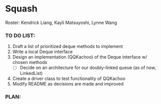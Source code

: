 # Squash
Roster: Kendrick Liang, Kayli Matsuyoshi, Lynne Wang

### TO DO LIST:
1. Draft a list of prioritized deque methods to implement
2. Write a local Deque interface
3. Design an implementation (QQKachoo) of the Deque interface w/ chosen methods
    - [ ] Decide on an architecture for our doubly-linked queue (as of now, LinkedList)
4. Create a driver class to test functionality of QQKachoo
5. Modify README as decisions are made and improved

### PLAN:
